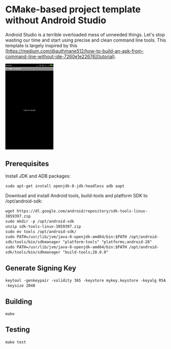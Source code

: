 # CMake-based project template without Android Studio

Android Studio is a terrible overloaded mess of unneeded things. Let's stop wasting our time and start using precise and clean command line tools. This template is largely inspired by this [https://medium.com/@authmane512/how-to-build-an-apk-from-command-line-without-ide-7260e1e22676](tutorial).

<img width="150px" src="screenshot.png"/>

## Prerequisites

Install JDK and ADB packages:

```
sudo apt-get install openjdk-8-jdk-headless adb aapt
```

Download and install Android tools, build-tools and platform SDK to /opt/android-sdk:

```
wget https://dl.google.com/android/repository/sdk-tools-linux-3859397.zip
sudo mkdir -p /opt/android-sdk
unzip sdk-tools-linux-3859397.zip
sudo mv tools /opt/android-sdk/
sudo PATH=/usr/lib/jvm/java-8-openjdk-amd64/bin:$PATH /opt/android-sdk/tools/bin/sdkmanager "platform-tools" "platforms;android-28"
sudo PATH=/usr/lib/jvm/java-8-openjdk-amd64/bin:$PATH /opt/android-sdk/tools/bin/sdkmanager "build-tools;28.0.0"
```

## Generate Signing Key

```
keytool -genkeypair -validity 365 -keystore mykey.keystore -keyalg RSA -keysize 2048
```

## Building

```
make
```

## Testing

```
make test
```

